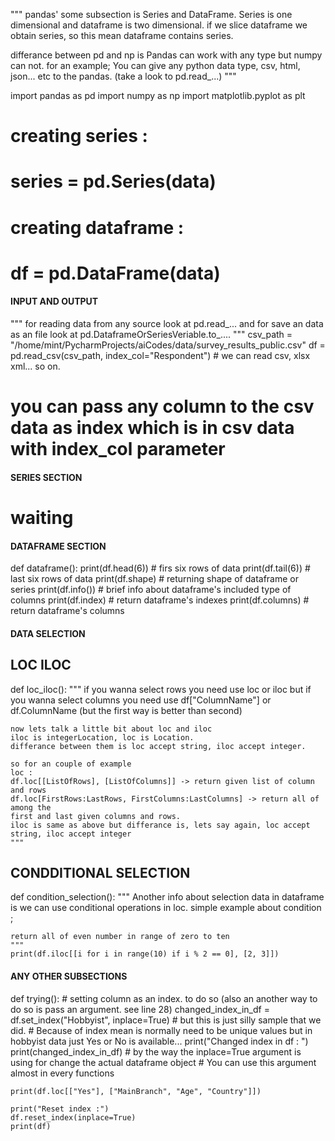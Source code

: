 """
pandas' some subsection is Series and DataFrame.
Series is one dimensional and dataframe is two dimensional.
if we slice dataframe we obtain series, so this mean dataframe contains series.

differance between pd and np is Pandas can work with any type but numpy can not.
for an example;
You can give any python data type, csv, html, json... etc to the pandas. (take a look to pd.read_...)
"""

import pandas as pd
import numpy as np
import matplotlib.pyplot as plt

# creating series :
# series = pd.Series(data)

# creating dataframe :
# df = pd.DataFrame(data)


#### INPUT AND OUTPUT
"""
for reading data from any source look at pd.read_...
and for save an data as an file look at pd.DataframeOrSeriesVeriable.to_....
"""
csv_path = "/home/mint/PycharmProjects/aiCodes/data/survey_results_public.csv"
df = pd.read_csv(csv_path, index_col="Respondent")  # we can read csv, xlsx xml... so on.
# you can pass any column to the csv data as index which is in csv data with index_col parameter


#### SERIES SECTION
# waiting


#### DATAFRAME SECTION

def dataframe():
    print(df.head(6))  # firs six rows of data
    print(df.tail(6))  # last six rows of data
    print(df.shape)  # returning shape of dataframe or series
    print(df.info())  # brief info about dataframe's included type of columns
    print(df.index)  # return dataframe's indexes
    print(df.columns)  # return dataframe's columns


#### DATA SELECTION

## LOC ILOC
def loc_iloc():
    """
    if you wanna select rows you need use loc or iloc
    but if you wanna select columns you need use
    df["ColumnName"] or df.ColumnName (but the first way is better than second) 

    now lets talk a little bit about loc and iloc
    iloc is integerLocation, loc is Location.
    differance between them is loc accept string, iloc accept integer.

    so for an couple of example
    loc :
    df.loc[[ListOfRows], [ListOfColumns]] -> return given list of column and rows
    df.loc[FirstRows:LastRows, FirstColumns:LastColumns] -> return all of among the
    first and last given columns and rows.
    iloc is same as above but differance is, lets say again, loc accept string, iloc accept integer
    """

## CONDDITIONAL SELECTION 
def condition_selection():
    """
    Another info about selection data in dataframe is we can use conditional operations in loc.
    simple example about condition ;

    return all of even number in range of zero to ten
    """
    print(df.iloc[[i for i in range(10) if i % 2 == 0], [2, 3]])




#### ANY OTHER SUBSECTIONS

def trying():
    # setting column as an index. to do so (also an another way to do so is pass an argument. see line 28)
    changed_index_in_df = df.set_index("Hobbyist", inplace=True)
    # but this is just silly sample that we did.
    # Because of index mean is normally need to be unique values but in hobbyist data just Yes or No is available...
    print("Changed index in df  : ")
    print(changed_index_in_df)
    # by the way  the inplace=True argument is using for change the actual dataframe object
    # You can use this argument almost in every functions


    print(df.loc[["Yes"], ["MainBranch", "Age", "Country"]])

    print("Reset index :")
    df.reset_index(inplace=True)
    print(df)







